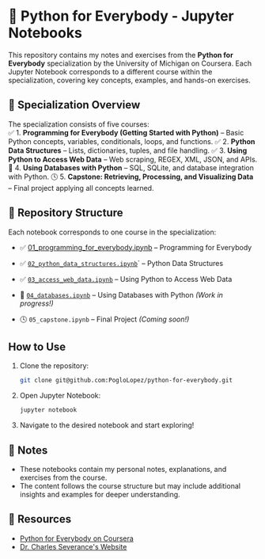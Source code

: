 # 🐍 Python for Everybody - Jupyter Notebooks  

This repository contains my notes and exercises from the **Python for Everybody** specialization by the University of Michigan on Coursera. Each Jupyter Notebook corresponds to a different course within the specialization, covering key concepts, examples, and hands-on exercises.  

## 📌 Specialization Overview

The specialization consists of five courses:  
✅ 1. **Programming for Everybody (Getting Started with Python)** – Basic Python concepts, variables, conditionals, loops, and functions.
✅ 2. **Python Data Structures** – Lists, dictionaries, tuples, and file handling.
✅ 3. **Using Python to Access Web Data** – Web scraping, REGEX, XML, JSON, and APIs.
🚧 4. **Using Databases with Python** – SQL, SQLite, and database integration with Python.
🕓 5. **Capstone: Retrieving, Processing, and Visualizing Data** – Final project applying all concepts learned.

## 📂 Repository Structure

Each notebook corresponds to one course in the specialization:
 
- ✅ [01_programming_for_everybody.ipynb](https://github.com/PogloLopez/python_for_everybody/blob/main/01_programming_for_everybody.ipynb) – Programming for Everybody

- ✅ [`02_python_data_structures.ipynb`](https://github.com/PogloLopez/python_for_everybody/blob/main/02_python_data_structures.ipynb)` – Python Data Structures
- ✅ [`03_access_web_data.ipynb`](https://github.com/PogloLopez/python_for_everybody/blob/main/03_access_web_data.ipynb) – Using Python to Access Web Data
- 🚧 [`04_databases.ipynb`](https://github.com/PogloLopez/python_for_everybody/blob/main/04_databases.ipynb) – Using Databases with Python *(Work in progress!)*
- 🕓 `05_capstone.ipynb` – Final Project *(Coming soon!)*

## How to Use

1. Clone the repository:
   ```sh
   git clone git@github.com:PogloLopez/python-for-everybody.git
    ```

2. Open Jupyter Notebook:
    ```sh
    jupyter notebook
    ```

3. Navigate to the desired notebook and start exploring!

## 📝 Notes
- These notebooks contain my personal notes, explanations, and exercises from the course.
- The content follows the course structure but may include additional insights and examples for deeper understanding.

## 🔗 Resources

- [Python for Everybody on Coursera](https://www.coursera.org/specializations/python)
- [Dr. Charles Severance's Website](https://www.dr-chuck.com/)